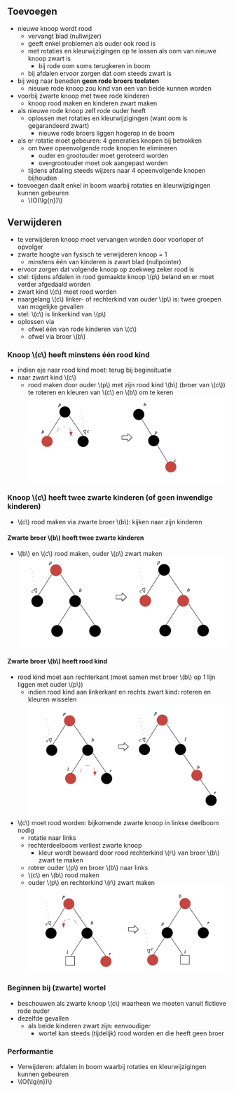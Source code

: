 
## Toevoegen

* nieuwe knoop wordt rood
    * vervangt blad (nullwijzer)
    * geeft enkel problemen als ouder ook rood is
    * met rotaties en kleurwijzigingen op te lossen als oom van nieuwe knoop zwart is
        * bij rode oom soms terugkeren in boom
    * bij afdalen ervoor zorgen dat oom steeds zwart is
* bij weg naar beneden **geen rode broers toelaten**
    * nieuwe rode knoop zou kind van een van beide kunnen worden
* voorbij zwarte knoop met twee rode kinderen
    * knoop rood maken en kinderen zwart maken
* als nieuwe rode knoop zelf rode ouder heeft
    * oplossen met rotaties en kleurwijzigingen (want oom is gegarandeerd zwart)
        * nieuwe rode broers liggen hogerop in de boom
* als er rotatie moet gebeuren: 4 generaties knopen bij betrokken
    * om twee opeenvolgende rode knopen te elimineren
        * ouder en grootouder moet geroteerd worden
        * overgrootouder moet ook aangepast worden
    * tijdens afdaling steeds wijzers naar 4 opeenvolgende knopen bijhouden
* toevoegen daalt enkel in boom waarbij rotaties en kleurwijzigingen kunnen gebeuren
    * \\(O(\lg{n})\\)

## Verwijderen

* te verwijderen knoop moet vervangen worden door voorloper of opvolger
* zwarte hoogte van fysisch te verwijderen knoop = 1
    * minstens één van kinderen is zwart blad (nullpointer)
* ervoor zorgen dat volgende knoop op zoekweg zeker rood is
* stel: tijdens afdalen in rood gemaakte knoop \\(p\\) beland en er moet verder afgedaald worden
* zwart kind \\(c\\) moet rood worden
* naargelang \\(c\\) linker- of rechterkind van ouder \\(p\\) is: twee groepen van mogelijke gevallen
* stel: \\(c\\) is linkerkind van \\(p\\)
* oplossen via 
    * ofwel één van rode kinderen van \\(c\\)
    * ofwel via broer \\(b\\)

### Knoop \\(c\\) heeft minstens één rood kind

* indien eje naar rood kind moet: terug bij beginsituatie
* naar zwart kind \\(c\\)
    * rood maken door ouder \\(p\\) met zijn rood kind \\(b\\) (broer van \\(c\\)) te roteren en kleuren van \\(c\\) en \\(b\\) om te keren  
    ![](/assets/rzboom_td_del_roodkind.png)

### Knoop \\(c\\) heeft twee zwarte kinderen (of geen inwendige kinderen)

* \\(c\\) rood maken via zwarte broer \\(b\\): kijken naar zijn kinderen

#### Zwarte broer \\(b\\) heeft twee zwarte kinderen

* \\(b\\) en \\(c\\) rood maken, ouder \\(p\\) zwart maken  
![](/assets/rzboom_td_del_zwartebroer_zwartekinderen.png)

#### Zwarte broer \\(b\\) heeft rood kind
* rood kind moet aan rechterkant (moet samen met broer \\(b\\) op 1 lijn liggen met ouder \\(p\\))
    * indien rood kind aan linkerkant en rechts zwart kind: roteren en kleuren wisselen  
    ![](/assets/rzboom_td_zwartebroer_roodlinkerkind.png)
* \\(c\\) moet rood worden: bijkomende zwarte knoop in linkse deelboom nodig
    * rotatie naar links
    * rechterdeelboom verliest zwarte knoop
        * kleur wordt bewaard door rood rechterkind \\(r\\) van broer \\(b\\) zwart te maken
    * roteer ouder \\(p\\) en broer \\(b\\) naar links
    * \\(c\\) en \\(b\\) rood maken
    * ouder \\(p\\) en rechterkind \\(r\\) zwart maken  
    ![](/assets/rzboom_td_del_zwartebroer_roodrechterkind.png)

### Beginnen bij (zwarte) wortel

* beschouwen als zwarte knoop \\(c\\) waarheen we moeten vanuit fictieve rode ouder
* dezelfde gevallen
    * als beide kinderen zwart zijn: eenvoudiger
        * wortel kan steeds (tijdelijk) rood worden en die heeft geen broer

### Performantie
* Verwijderen: afdalen in boom waarbij rotaties en kleurwijzigingen kunnen gebeuren
* \\(O(\lg{n})\\)
